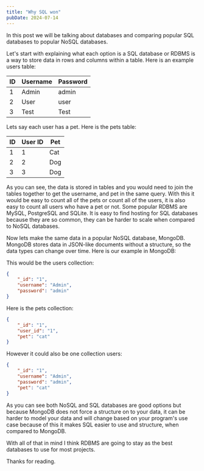 ```yaml
---
title: "Why SQL won"
pubDate: 2024-07-14
---
```


In this post we will be talking about databases
and comparing popular SQL databases to popular
NoSQL databases.

Let's start with explaining what each option is
a SQL database or RDBMS is a way to store data in
rows and columns within a table. Here is an example
users table:

| ID | Username | Password |
| -- | -------- | ---------|
| 1  | Admin    | admin    |
| 2  | User     | user     |
| 3  | Test     | Test     |

Lets say each user has a pet. Here is the pets table:

| ID | User ID | Pet |
| -- | ------- | --- |
| 1  | 1       | Cat |
| 2  | 2       | Dog |
| 3  | 3       | Dog |

As you can see, the data is stored in tables and
you would need to join the tables together to get 
the username, and pet in the same query. With this
it would be easy to count all of the pets or count
all of the users, it is also easy to count all users
who have a pet or not. Some popular RDBMS are MySQL,
PostgreSQL and SQLite. It is easy to find hosting
for SQL databases because they are so common, they
can be harder to scale when compared to NoSQL databases.

Now lets make the same data in a popular NoSQL database,
MongoDB. MongoDB stores data in JSON-like documents without
a structure, so the data types can change over time. Here
is our example in MongoDB:

This would be the users collection:
```json
{
    "_id": "1",
    "username": "Admin",
    "password": "admin"
}
```

Here is the pets collection:
```json
{
    "_id": "1",
    "user_id": "1",
    "pet": "cat"
}
```

However it could also be one collection users:
```json
{
    "_id": "1",
    "username": "Admin",
    "password": "admin",
    "pet": "cat"
}
```

As you can see both NoSQL and SQL databases are good options
but because MongoDB does not force a structure on to your data,
it can be harder to model your data and will change based on your program's
use case because of this it makes SQL easier to use and structure,
when compared to MongoDB.

With all of that in mind I think RDBMS are going to stay
as the best databases to use for most projects.

Thanks for reading.

